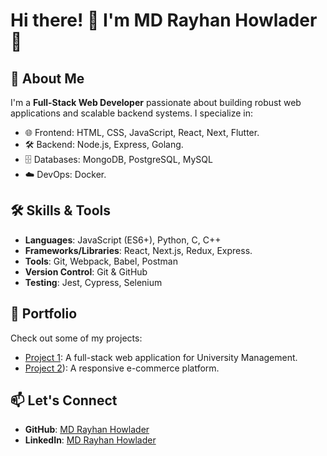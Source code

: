 # Hi there! 👋 I'm MD Rayhan Howlader 🚀

## 🌟 About Me
I'm a **Full-Stack Web Developer** passionate about building robust web applications and scalable backend systems. I specialize in:
- 🌐 Frontend: HTML, CSS, JavaScript, React, Next, Flutter.
- 🛠️ Backend: Node.js, Express, Golang.
- 🗄️ Databases: MongoDB, PostgreSQL, MySQL
- ☁️ DevOps: Docker.

## 🛠️ Skills & Tools
- **Languages**: JavaScript (ES6+), Python, C, C++
- **Frameworks/Libraries**: React, Next.js, Redux, Express.
- **Tools**: Git, Webpack, Babel, Postman
- **Version Control**: Git & GitHub
- **Testing**: Jest, Cypress, Selenium

## 💼 Portfolio
Check out some of my projects:
- [Project 1](https://keystone-client.vercel.app/en/master): A full-stack web application for University Management.
- [Project 2](https://safar7.netlify.app/)): A responsive e-commerce platform.

## 📫 Let's Connect
- **GitHub**: [MD Rayhan Howlader](https://github.com/mdrayhanhowlader)
- **LinkedIn**: [MD Rayhan Howlader](https://linkedin.com/in/mdrayhanhowlader)




